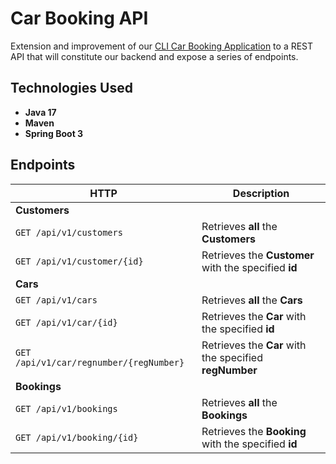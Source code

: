 # Car Booking API

Extension and improvement of our [CLI Car Booking Application](https://github.com/younnes-chebli/cli-car-booking-application) to a REST API that will constitute our backend and expose a series of endpoints.

## Technologies Used
* **Java 17**
* **Maven**
* **Spring Boot 3**

## Endpoints

| HTTP                                        | Description                                            |
|---------------------------------------------|--------------------------------------------------------|
| **Customers**                               |                                                        |
| ```GET /api/v1/customers```                 | Retrieves **all** the **Customers**                    |
| ```GET /api/v1/customer/{id}```             | Retrieves the **Customer** with the specified **id**   |
| **Cars**                                    |
| ```GET /api/v1/cars```                      | Retrieves **all** the **Cars**                         |
| ```GET /api/v1/car/{id}```                  | Retrieves the **Car** with the specified **id**        |
| ```GET /api/v1/car/regnumber/{regNumber}``` | Retrieves the **Car** with the specified **regNumber** |
| **Bookings**                                |
| ```GET /api/v1/bookings```                  | Retrieves **all** the **Bookings**                     |
| ```GET /api/v1/booking/{id}```              | Retrieves the **Booking** with the specified **id**    |


